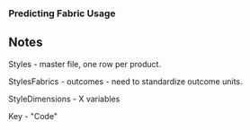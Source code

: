 ### Predicting Fabric Usage

## Notes

Styles - master file, one row per product.

StylesFabrics - outcomes - need to standardize outcome units.

StyleDimensions - X variables

Key - "Code"